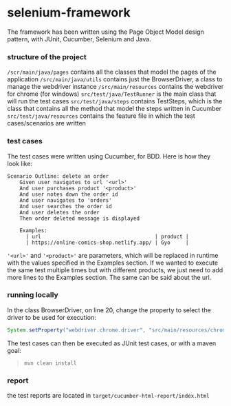 # selenium-framework
The framework has been written using the Page Object Model design pattern, with JUnit, Cucumber, Selenium and Java.

### structure of the project
`/scr/main/java/pages` contains all the classes that model the pages of the application
`/src/main/java/utils` contains just the BrowserDriver, a class to manage the webdriver instance
`/src/main/resources` contains the webdriver for chrome (for windows)
`src/test/java/TestRunner` is the main class that will run the test cases
`src/test/java/steps` contains TestSteps, which is the class that contains all the method that model the steps written in Cucumber
`src/test/java/resources` contains the feature file in which the test cases/scenarios are written

### test cases
The test cases were written using Cucumber, for BDD. Here is how they look like:

```cucumber
Scenario Outline: delete an order
    Given user navigates to url '<url>'
    And user purchases product '<product>'
    And user notes down the order id
    And user navigates to 'orders'
    And user searches the order id
    And user deletes the order
    Then order deleted message is displayed

    Examples:
      | url                                     | product |
      | https://online-comics-shop.netlify.app/ | Gyo     |
```

`'<url>'` and `'<product>'` are parameters, which will be replaced in runtime with the values specified in the Examples section.
If we wanted to execute the same test multiple times but with different products, we just need to add more lines to the Examples section. The same can be said about the url.

### running locally
In the class BrowserDriver, on line 20, change the property to select the driver to be used for execution:
```java
System.setProperty("webdriver.chrome.driver", "src/main/resources/chromedriver.exe");
```
The test cases can then be executed as JUnit test cases, or with a maven goal:
> `mvn clean install`

### report
the test reports are located in `target/cucumber-html-report/index.html`
